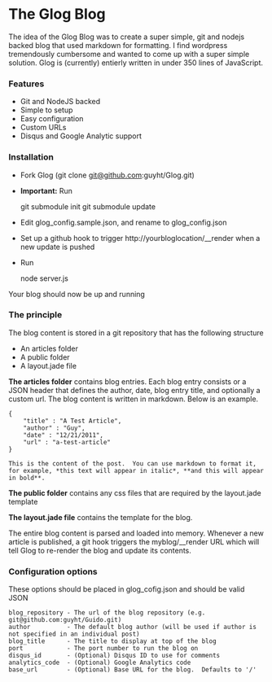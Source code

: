 The Glog Blog
=============

The idea of the Glog Blog was to create a super simple, git and nodejs backed blog that used markdown for formatting.  I find wordpress tremendously cumbersome and wanted to come up with a super simple solution.  Glog is (currently) entierly written in under 350 lines of JavaScript.

### Features
- Git and NodeJS backed
- Simple to setup
- Easy configuration
- Custom URLs
- Disqus and Google Analytic support


### Installation
- Fork Glog (git clone git@github.com:guyht/Glog.git)
- **Important:** Run

    git submodule init
    git submodule update

- Edit glog_config.sample.json, and rename to glog_config.json
- Set up a github hook to trigger http://yourbloglocation/__render when a new update is pushed
- Run

    node server.js

Your blog should now be up and running

### The principle

The blog content is stored in a git repository that has the following structure

- An articles folder
- A public folder
- A layout.jade file

**The articles folder** contains blog entries.  Each blog entry consists or a JSON header that defines the author, date, blog entry title, and optionally a custom url. The blog content is written in markdown.  Below is an example.

    {
    	"title" : "A Test Article",
    	"author" : "Guy",
    	"date" : "12/21/2011",
        "url" : "a-test-article"
    }

    This is the content of the post.  You can use markdown to format it, for example, *this text will appear in italic*, **and this will appear in bold**.

**The public folder** contains any css files that are required by the layout.jade template

**The layout.jade file** contains the template for the blog.

The entire blog content is parsed and loaded into memory.  Whenever a new article is published, a git hook triggers the myblog/__render URL which will tell Glog to re-render the blog and update its contents.


### Configuration options
These options should be placed in glog_cofig.json and should be valid JSON

    blog_repository - The url of the blog repository (e.g. git@github.com:guyht/Guido.git)
    author          - The default blog author (will be used if author is not specified in an individual post)
    blog_title      - The title to display at top of the blog
    port            - The port number to run the blog on
    disqus_id       - (Optional) Disqus ID to use for comments
    analytics_code  - (Optional) Google Analytics code
    base_url        - (Optional) Base URL for the blog.  Defaults to '/'

